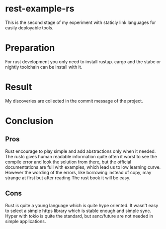 # rest-example-rs

This is the second stage of my experiment with staticly link languages for
easily deployable tools.

# Preparation

For rust development you only need to install rustup.
cargo and the stabe or nightly toolchain can be install with it.

# Result

My discoveries are collected in the commit message of the project.

# Conclusion

## Pros

Rust encourage to play simple and add abstractions only when it needed.
The rustc gives human readable information quite often it worst to see
the compile error and look the solution from there, but the official
documentations are full with examples, which lead us to low learning
curve. However the wording of the errors, like borrowing instead of copy,
may strange at first but after reading The rust book it will be easy.

## Cons

Rust is quite a young language which is quite hype oriented.
It wasn't easy to select a simple https library which is stable
enough and simple sync. Hyper with tokio is quite the standard,
but asnc/future are not needed in simple applications.
